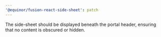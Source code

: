 ```yaml
---
'@equinor/fusion-react-side-sheet': patch
---
```


The side-sheet should be displayed beneath the portal header, ensuring that no content is obscured or hidden.
